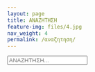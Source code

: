 ```yaml
---
layout: page
title: ΑΝΑΖΗΤΗΣΗ
feature-img: files/4.jpg
nav_weight: 4
permalink: /αναζητηση/
---
```


<div class="container">


<div id="search-container">
<input type="text" id="search-input" placeholder="ΑΝΑΖΗΤΗΣΗ..." />
<div class="container" id="results-container"></div>
</div>
<style>

#search-container {
    max-width: 100%;
}

input[type=text] {

    outline: none;
    padding: 15px 25px;
    margin: 5px 1px 3px 0px;
    border: none;
    width: 100%;
    border-radius: 1px;
    box-shadow: 0 1px 0px 0 rgba(0,0,0,0.16), 0 0 0 1px rgba(0,0,0,0.08);

}
    
input[type=text]:hover {
    outline: none;
    border: none;
    margin: 5px 1px 3px 0px;
    padding: 15px 25px;
    -webkit-transition: all 0.30s ease-in-out;
    -moz-transition: all 0.30s ease-in-out;
    -ms-transition: all 0.30s ease-in-out;
    -o-transition: all 0.30s ease-in-out;
     box-shadow: 0 2px 2px 0 rgba(0,0,0,0.16), 0 0 0 1px rgba(0,0,0,0.08);
}
    
input[type=text]:focus {
    box-shadow: 0 2px 2px 0 rgba(0,0,0,0.16), 0 0 0 1px rgba(0,0,0,0.08);
    margin: 5px 1px 3px 0px;
    padding: 15px 25px;
    border: none;
    outline: none;
        -webkit-transition: all 0.30s ease-in-out;
    -moz-transition: all 0.30s ease-in-out;
    -ms-transition: all 0.30s ease-in-out;
    -o-transition: all 0.30s ease-in-out;
}

@media screen and (max-width: 600px) {
    input[type=text]{
            width: 100%;
            box-sizing: border-box;
    } 
    }
    
    .img-container {
    float: left;
    width: 200px;
    padding: 10px;
    margin: 5px;
}
</style>

<script src="{{site.baseurl}}/js/search-script.min.js" type="text/javascript"></script>
<script>
SimpleJekyllSearch({
  searchInput: document.getElementById('search-input'),
  resultsContainer: document.getElementById('results-container'),
  searchResultTemplate: '<div class="card" ><div class="container w3-left"><p><a href="{url}">{title}</a></p><p>{date}</p>  </div> </div>',
  limit: 100,
  json: '{{site.baseurl}}/search.json',
  
})
</script>
</div>
